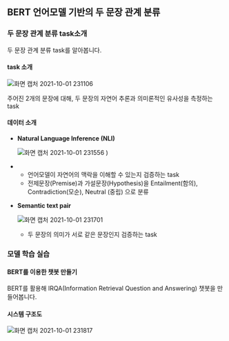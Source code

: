 ## BERT 언어모델 기반의 두 문장 관계 분류



### 두 문장 관계 분류 task소개

두 문장 관계 분류 task를 알아봅니다.

#### task 소개

![화면 캡처 2021-10-01 231106](https://user-images.githubusercontent.com/88299729/135635598-4bf9d982-7932-447f-a96e-8f43ca0fc092.png)

주어진 2개의 문장에 대해, 두 문장의 자연어 추론과 의미론적인 유사성을 측정하는 task



#### 데이터 소개

* **Natural Language Inference (NLI)**

  ![화면 캡처 2021-10-01 231556](https://user-images.githubusercontent.com/88299729/135635625-287f8734-eac6-41e3-9fb0-aa53a312c92f.png)
  )

* * 언어모델이 자연어의 맥락을 이해할 수 있는지 검증하는 task 
  * 전제문장(Premise)과 가설문장(Hypothesis)을 Entailment(함의), Contradiction(모순), Neutral (중립) 으로 분류

* **Semantic text pair**

  ![화면 캡처 2021-10-01 231701](https://user-images.githubusercontent.com/88299729/135635671-9f040fa6-fd54-4fa4-b20e-ef69b4ed47cf.png)

  * 두 문장의 의미가 서로 같은 문장인지 검증하는 task





### 모델 학습 실습

#### BERT를 이용한 챗봇 만들기

BERT를 활용해 IRQA(Information Retrieval Question and Answering) 챗봇을 만들어봅니다.



#### 시스템 구조도

![화면 캡처 2021-10-01 231817](https://user-images.githubusercontent.com/88299729/135635757-4726073f-4c81-4a21-809a-55c3ac3fe802.png)

